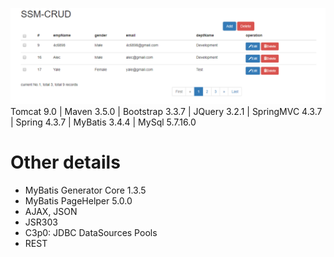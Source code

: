 ![image](https://github.com/yanzhuIT/SSM-CRUD/raw/master/screenshots/Capture1.PNG)
Tomcat 9.0 | Maven 3.5.0 | Bootstrap 3.3.7 | JQuery 3.2.1 | SpringMVC 4.3.7 | Spring 4.3.7 | MyBatis 3.4.4 | MySql 5.7.16.0
# Other details
- MyBatis Generator Core 1.3.5
- MyBatis PageHelper 5.0.0
- AJAX, JSON
- JSR303
- C3p0: JDBC DataSources Pools
- REST
